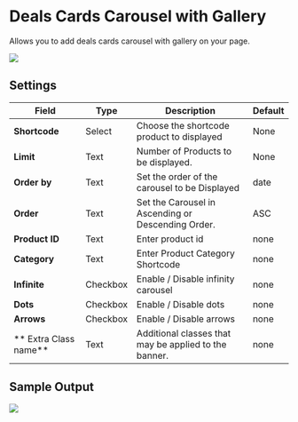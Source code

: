 # Deals Cards Carousel with Gallery

Allows you to add deals cards carousel with gallery on your page.

![](http://transvelo.github.io/docs/techmarket/images/deals-cards-carousel-with-gallery.png)

## Settings

| Field | Type | Description | Default
| -- | -- | -- | -- |
| **Shortcode** | Select |  Choose the shortcode product to displayed | None
| **Limit** | Text |  Number of Products to be displayed. | None
| **Order by** | Text |  Set the order of the carousel to be Displayed | date
| **Order** | Text | Set the Carousel in Ascending or Descending Order. | ASC
| **Product ID** | Text |  Enter product id | none
| **Category** | Text |  Enter Product Category Shortcode | none
| **Infinite** | Checkbox |  Enable / Disable infinity carousel | none
| **Dots** | Checkbox |  Enable / Disable dots | none
| **Arrows** | Checkbox |  Enable / Disable arrows | none
| ** Extra Class name** | Text | Additional classes that may be applied to the banner. | none


## Sample Output

![](http://transvelo.github.io/docs/techmarket/images/output-deals-cards-carousel-with-gallery.png)
